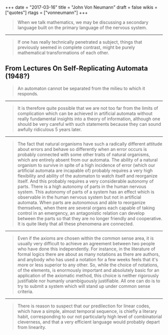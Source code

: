 +++
date = "2017-03-16"
title = "John Von Neumann"
draft = false
wikis = ["quotes"]
rtags = ["vonneumann"]
+++

> When we talk mathematics, we may be discussing a secondary language built on
> the primary language of the nervous system.

---

> If one has really technically penetrated a subject, things that previously
> seemed in complete contrast, might be purely mathematical transformations of
> each other.

## From Lectures On Self-Replicating Automata (1948?)

> An automaton cannot be separated from the milieu to which it responds.

---

> It is therefore quite possible that we are not too far from the limits of
> complication which can be achieved in artificial automata without really
> fundamental insights into a theory of information, although one should be very
> careful with such statements because they can sound awfully ridiculous 5 years
> later.

---

> The fact that natural organisms have such a radically different attitude about
> errors and behave so differently when an error occurs is probably connected
> with some other traits of natural organisms, which are entirely absent from
> our automata. The ability of a natural organism to survive in spite of a high
> incidence of error (which our artificial automata are incapable of) probably
> requires a very high flexibility and ability of the automaton to watch itself
> and reorganize itself. And this probably requires a very considerable autonomy
> of parts. There is a high autonomy of parts in the human nervous system. This
> autonomy of parts of a system has an effect which is observable in the human
> nervous system but not in artificial automata. When parts are autonomous and
> able to reorganize themselves, when there are several organs each capable of
> taking control in an emergency, an antagonistic relation can develop between
> the parts so that they are no longer friendly and cooperative. It is quite
> likely that all these phenomena are connected.

---

> Even if the axioms are chosen within the common sense area, it is usually very
> difficult to achieve an agreement between two people who have done this
> independently. For instance, in the literature of formal logics there are
> about as many notations as there are authors, and anybody who has used a
> notation for a few weeks feels that it's more or less superior to any other.
> So, while the choice of notations, of the elements, is enormously important
> and absolutely basic for an application of the axiomatic method, this choice
> is neither rigorously justifiable nor humanly unambiguously justifiable. All
> one can do is to try to submit a system which will stand up under common sense
> criteria.

---

> There is reason to suspect that our predilection for linear codes, which have
> a simple, almost temporal sequence, is chiefly a literary habit, corresponding
> to our not particularly high level of combinatorial cleverness, and that a
> very efficient language would probably depart from linearity.
